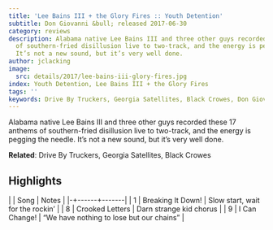```yaml
---
title: 'Lee Bains III + the Glory Fires :: Youth Detention'
subtitle: Don Giovanni &bull; released 2017-06-30
category: reviews
description: Alabama native Lee Bains III and three other guys recorded these 17 anthems
  of southern-fried disillusion live to two-track, and the energy is pegging the needle.
  It’s not a new sound, but it’s very well done.
author: jclacking
image:
  src: details/2017/lee-bains-iii-glory-fires.jpg
index: Youth Detention, Lee Bains III + the Glory Fires
tags: ''
keywords: Drive By Truckers, Georgia Satellites, Black Crowes, Don Giovanni
---
```

Alabama native Lee Bains III and three other guys recorded these 17 anthems of southern-fried disillusion live to two-track, and the energy is pegging the needle. It’s not a new sound, but it’s very well done.<!--more-->

**Related**: Drive By Truckers, Georgia Satellites, Black Crowes

## Highlights

| | Song | Notes |
|-+------+-------|
| 1 | Breaking It Down! | Slow start, wait for the rockin’ |
| 8 | Crooked Letters | Darn strange kid chorus |
| 9 | I Can Change! | “We have nothing to lose but our chains” |

